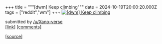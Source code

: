 +++
title = """[dwm] Keep climbing"""
date = 2024-10-19T20:00:20.000Z
tags = ["reddit","wm"]
+++
[![[dwm] Keep climbing](https://b.thumbs.redditmedia.com/JFuYNgCCpAC3IbiUUe_2hKenhcwUBFGK7mbS2h5QxKE.jpg "[dwm] Keep climbing")](https://www.reddit.com/r/unixporn/comments/1g7hb3f/dwm_keep_climbing/)

submitted by [/u/Xano-verse](https://www.reddit.com/user/Xano-verse)  
[\[link\]](https://www.reddit.com/gallery/1g7hb3f) [\[comments\]](https://www.reddit.com/r/unixporn/comments/1g7hb3f/dwm_keep_climbing/)

[[source]](https://www.reddit.com/r/unixporn/comments/1g7hb3f/dwm_keep_climbing/)
